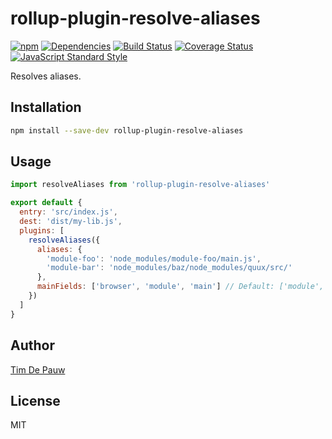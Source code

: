 # rollup-plugin-resolve-aliases

[![npm](https://img.shields.io/npm/v/rollup-plugin-resolve-aliases.svg)](https://www.npmjs.com/package/rollup-plugin-resolve-aliases) [![Dependencies](https://img.shields.io/david/timdp/rollup-plugin-resolve-aliases.svg)](https://david-dm.org/timdp/rollup-plugin-resolve-aliases) [![Build Status](https://img.shields.io/travis/timdp/rollup-plugin-resolve-aliases/master.svg)](https://travis-ci.org/timdp/rollup-plugin-resolve-aliases) [![Coverage Status](https://img.shields.io/coveralls/timdp/rollup-plugin-resolve-aliases/master.svg)](https://coveralls.io/r/timdp/rollup-plugin-resolve-aliases) [![JavaScript Standard Style](https://img.shields.io/badge/code%20style-standard-brightgreen.svg)](http://standardjs.com/)

Resolves aliases.

## Installation

```bash
npm install --save-dev rollup-plugin-resolve-aliases
```

## Usage

```js
import resolveAliases from 'rollup-plugin-resolve-aliases'

export default {
  entry: 'src/index.js',
  dest: 'dist/my-lib.js',
  plugins: [
    resolveAliases({
      aliases: {
        'module-foo': 'node_modules/module-foo/main.js',
        'module-bar': 'node_modules/baz/node_modules/quux/src/'
      },
      mainFields: ['browser', 'module', 'main'] // Default: ['module', 'main']
    })
  ]
}
```

## Author

[Tim De Pauw](https://tmdpw.eu/)

## License

MIT
